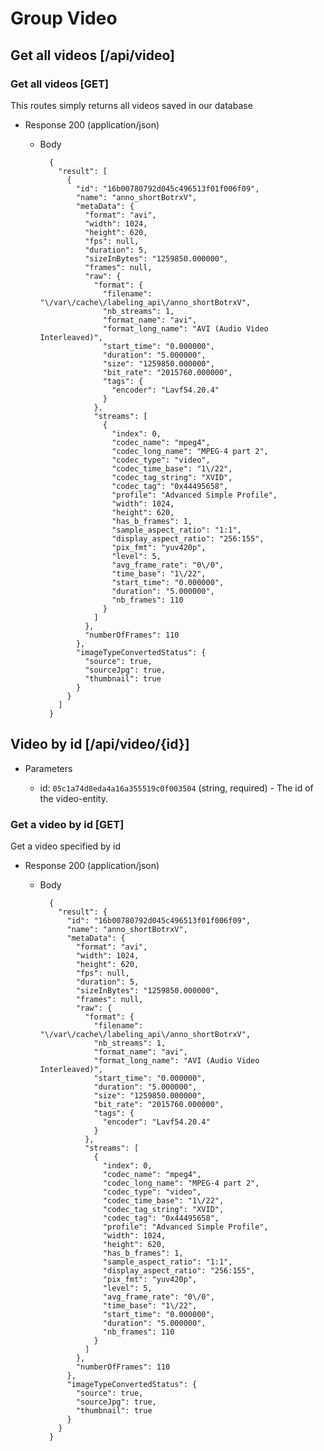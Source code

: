 # Group Video

## Get all videos [/api/video]

### Get all videos [GET]

This routes simply returns all videos saved in our database

+ Response 200 (application/json)

    + Body

            {
              "result": [
                {
                  "id": "16b00780792d045c496513f01f006f09",
                  "name": "anno_shortBotrxV",
                  "metaData": {
                    "format": "avi",
                    "width": 1024,
                    "height": 620,
                    "fps": null,
                    "duration": 5,
                    "sizeInBytes": "1259850.000000",
                    "frames": null,
                    "raw": {
                      "format": {
                        "filename": "\/var\/cache\/labeling_api\/anno_shortBotrxV",
                        "nb_streams": 1,
                        "format_name": "avi",
                        "format_long_name": "AVI (Audio Video Interleaved)",
                        "start_time": "0.000000",
                        "duration": "5.000000",
                        "size": "1259850.000000",
                        "bit_rate": "2015760.000000",
                        "tags": {
                          "encoder": "Lavf54.20.4"
                        }
                      },
                      "streams": [
                        {
                          "index": 0,
                          "codec_name": "mpeg4",
                          "codec_long_name": "MPEG-4 part 2",
                          "codec_type": "video",
                          "codec_time_base": "1\/22",
                          "codec_tag_string": "XVID",
                          "codec_tag": "0x44495658",
                          "profile": "Advanced Simple Profile",
                          "width": 1024,
                          "height": 620,
                          "has_b_frames": 1,
                          "sample_aspect_ratio": "1:1",
                          "display_aspect_ratio": "256:155",
                          "pix_fmt": "yuv420p",
                          "level": 5,
                          "avg_frame_rate": "0\/0",
                          "time_base": "1\/22",
                          "start_time": "0.000000",
                          "duration": "5.000000",
                          "nb_frames": 110
                        }
                      ]
                    },
                    "numberOfFrames": 110
                  },
                  "imageTypeConvertedStatus": {
                    "source": true,
                    "sourceJpg": true,
                    "thumbnail": true
                  }
                }
              ]
            }

## Video by id [/api/video/{id}]

+ Parameters

    + id: `05c1a74d8eda4a16a355519c0f003504` (string, required) - The id of the video-entity.

### Get a video by id [GET]

Get a video specified by id

+ Response 200 (application/json)

    + Body

            {
              "result": {
                "id": "16b00780792d045c496513f01f006f09",
                "name": "anno_shortBotrxV",
                "metaData": {
                  "format": "avi",
                  "width": 1024,
                  "height": 620,
                  "fps": null,
                  "duration": 5,
                  "sizeInBytes": "1259850.000000",
                  "frames": null,
                  "raw": {
                    "format": {
                      "filename": "\/var\/cache\/labeling_api\/anno_shortBotrxV",
                      "nb_streams": 1,
                      "format_name": "avi",
                      "format_long_name": "AVI (Audio Video Interleaved)",
                      "start_time": "0.000000",
                      "duration": "5.000000",
                      "size": "1259850.000000",
                      "bit_rate": "2015760.000000",
                      "tags": {
                        "encoder": "Lavf54.20.4"
                      }
                    },
                    "streams": [
                      {
                        "index": 0,
                        "codec_name": "mpeg4",
                        "codec_long_name": "MPEG-4 part 2",
                        "codec_type": "video",
                        "codec_time_base": "1\/22",
                        "codec_tag_string": "XVID",
                        "codec_tag": "0x44495658",
                        "profile": "Advanced Simple Profile",
                        "width": 1024,
                        "height": 620,
                        "has_b_frames": 1,
                        "sample_aspect_ratio": "1:1",
                        "display_aspect_ratio": "256:155",
                        "pix_fmt": "yuv420p",
                        "level": 5,
                        "avg_frame_rate": "0\/0",
                        "time_base": "1\/22",
                        "start_time": "0.000000",
                        "duration": "5.000000",
                        "nb_frames": 110
                      }
                    ]
                  },
                  "numberOfFrames": 110
                },
                "imageTypeConvertedStatus": {
                  "source": true,
                  "sourceJpg": true,
                  "thumbnail": true
                }
              }
            }
